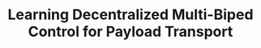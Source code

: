---
layout: page
title: Learning Decentralized Multi-Biped Control for Payload Transport
description: Bikram Pandit, Ashutosh Gupta, <strong>Mohitvishnu S. Gadde</strong>, Addison Johnson, Aayam Kumar Shrestha, Helei Duan, Jeremy Dao, Alan Fern <em>2024 Conference on Robot Learning (CoRL)</em>
img: assets/img/corl2024/teaser.png
redirect: https://decmbc.github.io/
importance: 3
category: work
---
